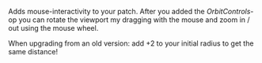 Adds mouse-interactivity to your patch. After you added the *OrbitControls*-op you can rotate the viewport my dragging with the mouse and zoom in / out using the mouse wheel.

When upgrading from an old version: add +2 to your initial radius to get the same distance!